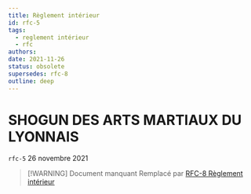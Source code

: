 ```yaml
---
title: Règlement intérieur
id: rfc-5
tags: 
  - reglement intérieur
  - rfc
authors:
date: 2021-11-26
status: obsolete
supersedes: rfc-8
outline: deep
---
```

# SHOGUN DES ARTS MARTIAUX DU LYONNAIS
`rfc-5` 26 novembre 2021

> [!WARNING] Document manquant
> Remplacé par [RFC-8 Règlement intérieur](rfc-8-2025-reglement)
